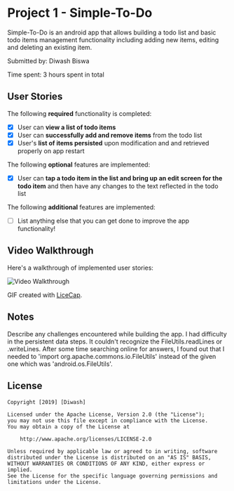 # Project 1 - Simple-To-Do

Simple-To-Do is an android app that allows building a todo list and basic todo items management functionality including adding new items, editing and deleting an existing item.

Submitted by: Diwash Biswa

Time spent: 3 hours spent in total

## User Stories

The following **required** functionality is completed:

* [X] User can **view a list of todo items**
* [X] User can **successfully add and remove items** from the todo list
* [X] User's **list of items persisted** upon modification and and retrieved properly on app restart

The following **optional** features are implemented:

* [X] User can **tap a todo item in the list and bring up an edit screen for the todo item** and then have any changes to the text reflected in the todo list

The following **additional** features are implemented:

* [ ] List anything else that you can get done to improve the app functionality!

## Video Walkthrough

Here's a walkthrough of implemented user stories:

<img src='https://imgur.com/gallery/sqL6cPy' title='Simple Todo Video Walkthrough - Diwash' width='' alt='Video Walkthrough' />

GIF created with [LiceCap](http://www.cockos.com/licecap/).

## Notes

Describe any challenges encountered while building the app.
I had difficulty in the persistent data steps. It couldn't recognize the FileUtils.readLines or .writeLines. After some time searching online for answers,
I found out that I needed to 'import org.apache.commons.io.FileUtils' instead of the given one which was 'android.os.FileUtils'.

## License

    Copyright [2019] [Diwash]

    Licensed under the Apache License, Version 2.0 (the "License");
    you may not use this file except in compliance with the License.
    You may obtain a copy of the License at

        http://www.apache.org/licenses/LICENSE-2.0

    Unless required by applicable law or agreed to in writing, software
    distributed under the License is distributed on an "AS IS" BASIS,
    WITHOUT WARRANTIES OR CONDITIONS OF ANY KIND, either express or implied.
    See the License for the specific language governing permissions and
    limitations under the License.
